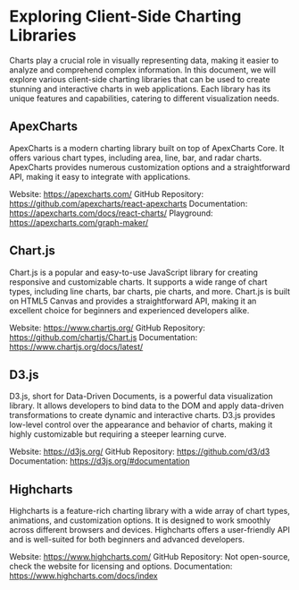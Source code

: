 # Exploring Client-Side Charting Libraries
Charts play a crucial role in visually representing data, making it easier to analyze and comprehend complex information. In this document, we will explore various client-side charting libraries that can be used to create stunning and interactive charts in web applications. Each library has its unique features and capabilities, catering to different visualization needs.


## ApexCharts
ApexCharts is a modern charting library built on top of ApexCharts Core. It offers various chart types, including area, line, bar, and radar charts. ApexCharts provides numerous customization options and a straightforward API, making it easy to integrate with applications.

Website: https://apexcharts.com/
GitHub Repository: https://github.com/apexcharts/react-apexcharts
Documentation: https://apexcharts.com/docs/react-charts/
Playground: https://apexcharts.com/graph-maker/

## Chart.js
Chart.js is a popular and easy-to-use JavaScript library for creating responsive and customizable charts. It supports a wide range of chart types, including line charts, bar charts, pie charts, and more. Chart.js is built on HTML5 Canvas and provides a straightforward API, making it an excellent choice for beginners and experienced developers alike.

Website: https://www.chartjs.org/
GitHub Repository: https://github.com/chartjs/Chart.js
Documentation: https://www.chartjs.org/docs/latest/

## D3.js
D3.js, short for Data-Driven Documents, is a powerful data visualization library. It allows developers to bind data to the DOM and apply data-driven transformations to create dynamic and interactive charts. D3.js provides low-level control over the appearance and behavior of charts, making it highly customizable but requiring a steeper learning curve.

Website: https://d3js.org/
GitHub Repository: https://github.com/d3/d3
Documentation: https://d3js.org/#documentation

## Highcharts
Highcharts is a feature-rich charting library with a wide array of chart types, animations, and customization options. It is designed to work smoothly across different browsers and devices. Highcharts offers a user-friendly API and is well-suited for both beginners and advanced developers.

Website: https://www.highcharts.com/
GitHub Repository: Not open-source, check the website for licensing and options.
Documentation: https://www.highcharts.com/docs/index
